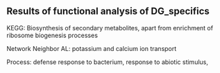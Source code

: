 ## Results of functional analysis of DG_specifics

KEGG: Biosynthesis of secondary metabolites, apart from enrichment of ribosome biogenesis processes


Network Neighbor AL: potassium and calcium ion transport

Process: defense response to bacterium, response to abiotic stimulus, 
